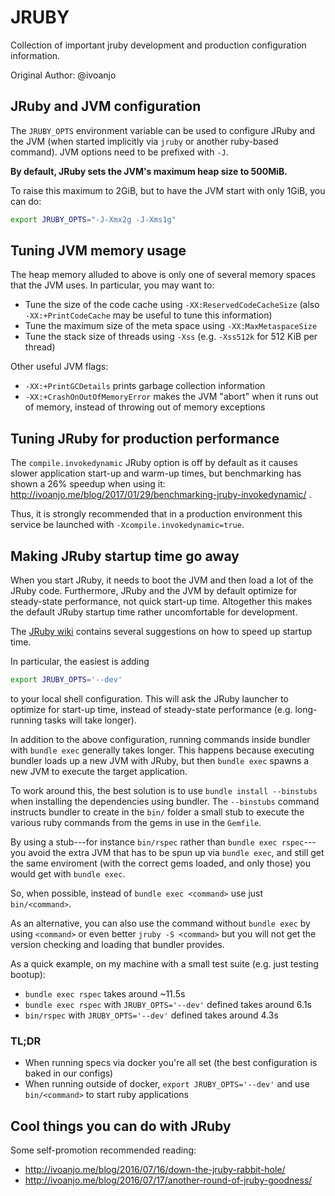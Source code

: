 # JRUBY

Collection of important jruby development and production configuration information.

Original Author: @ivoanjo

## JRuby and JVM configuration

The `JRUBY_OPTS` environment variable can be used to configure JRuby and the JVM (when started implicitly via `jruby` or another ruby-based command). JVM options need to be prefixed with `-J`.

**By default, JRuby sets the JVM's maximum heap size to 500MiB.**

To raise this maximum to 2GiB, but to have the JVM start with only 1GiB, you can do:

```bash
export JRUBY_OPTS="-J-Xmx2g -J-Xms1g"
```

## Tuning JVM memory usage

The heap memory alluded to above is only one of several memory spaces that the JVM uses. In particular, you may want to:

* Tune the size of the code cache using `-XX:ReservedCodeCacheSize` (also `-XX:+PrintCodeCache` may be useful to tune this information)
* Tune the maximum size of the meta space using `-XX:MaxMetaspaceSize`
* Tune the stack size of threads using `-Xss` (e.g. `-Xss512k` for 512 KiB per thread)

Other useful JVM flags:

* `-XX:+PrintGCDetails` prints garbage collection information
* `-XX:+CrashOnOutOfMemoryError` makes the JVM "abort" when it runs out of memory, instead of throwing out of memory exceptions

## Tuning JRuby for production performance

The `compile.invokedynamic` JRuby option is off by default as it causes slower application start-up and warm-up times, but benchmarking has shown a 26% speedup when using it: http://ivoanjo.me/blog/2017/01/29/benchmarking-jruby-invokedynamic/ .

Thus, it is strongly recommended that in a production environment this service be launched with `-Xcompile.invokedynamic=true`.

## Making JRuby startup time go away

When you start JRuby, it needs to boot the JVM and then load a lot of the JRuby code. Furthermore, JRuby and the JVM by default optimize for steady-state performance, not quick start-up time.
Altogether this makes the default JRuby startup time rather uncomfortable for development.

The [JRuby wiki](https://github.com/jruby/jruby/wiki/Improving-startup-time) contains several suggestions on how to speed up startup time.

In particular, the easiest is adding

```bash
export JRUBY_OPTS='--dev'
```

to your local shell configuration. This will ask the JRuby launcher to optimize for start-up time, instead of steady-state performance (e.g. long-running tasks will take longer).

In addition to the above configuration, running commands inside bundler with `bundle exec` generally takes longer. This happens because executing bundler loads up a new JVM with JRuby, but then `bundle exec` spawns a new JVM to execute the target application.

To work around this, the best solution is to use `bundle install --binstubs` when installing the dependencies using bundler. The `--binstubs` command instructs bundler to create in the `bin/` folder a small stub to execute the various ruby commands from the gems in use in the `Gemfile`.

By using a stub---for instance `bin/rspec` rather than `bundle exec rspec`---you avoid the extra JVM that has to be spun up via `bundle exec`, and still get the same enviroment (with the correct gems loaded, and only those) you would get with `bundle exec`.

So, when possible, instead of `bundle exec <command>` use just `bin/<command>`.

As an alternative, you can also use the command without `bundle exec` by using `<command>` or even better `jruby -S <command>` but you will not get the version checking and loading that bundler provides.

As a quick example, on my machine with a small test suite (e.g. just testing bootup):
* `bundle exec rspec` takes around ~11.5s
* `bundle exec rspec` with `JRUBY_OPTS='--dev'` defined takes around 6.1s
* `bin/rspec` with `JRUBY_OPTS='--dev'` defined takes around 4.3s

### TL;DR
* When running specs via docker you're all set (the best configuration is baked in our configs)
* When running outside of docker, `export JRUBY_OPTS='--dev'` and use `bin/<command>` to start ruby applications

## Cool things you can do with JRuby

Some self-promotion recommended reading:

* http://ivoanjo.me/blog/2016/07/16/down-the-jruby-rabbit-hole/
* http://ivoanjo.me/blog/2016/07/17/another-round-of-jruby-goodness/
